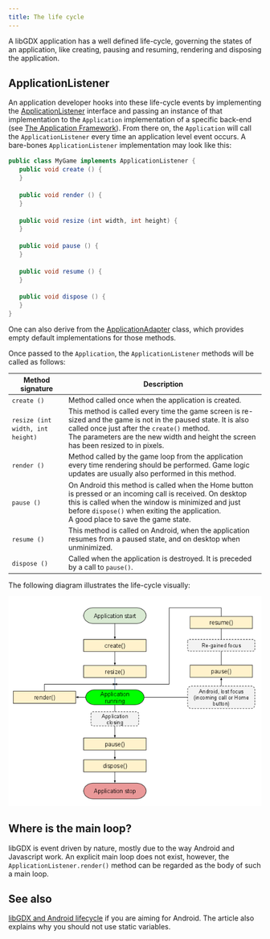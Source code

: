 ```yaml
---
title: The life cycle
---
```

A libGDX application has a well defined life-cycle, governing the states of an application, like creating, pausing and resuming, rendering and disposing the application.

## ApplicationListener
An application developer hooks into these life-cycle events by implementing the [ApplicationListener](https://libgdx.badlogicgames.com/ci/nightlies/docs/api/com/badlogic/gdx/ApplicationListener.html) interface and passing an instance of that implementation to the `Application` implementation of a specific back-end (see [The Application Framework](/wiki/app/the-application-framework)). From there on, the `Application` will call the `ApplicationListener` every time an application level event occurs. A bare-bones `ApplicationListener` implementation may look like this:

```java
public class MyGame implements ApplicationListener {
   public void create () {
   }

   public void render () {        
   }

   public void resize (int width, int height) {
   }

   public void pause () {
   }

   public void resume () {
   }

   public void dispose () {
   }
}
```

One can also derive from the [ApplicationAdapter](https://libgdx.badlogicgames.com/ci/nightlies/docs/api/com/badlogic/gdx/ApplicationAdapter.html) class, which provides empty default implementations for those methods.

Once passed to the `Application`, the `ApplicationListener` methods will be called as follows:

| Method signature | Description |
| ---------------- | ----------- |
| `create ()` | Method called once when the application is created.|
| `resize (int width, int height)` | This method is called every time the game screen is re-sized and the game is not in the paused state. It is also called once just after the `create()` method.<br/> The parameters are the new width and height the screen has been resized to in pixels.|
| `render ()` | Method called by the game loop from the application every time rendering should be performed. Game logic updates are usually also performed in this method.|
| `pause ()` | On Android this method is called when the Home button is pressed or an incoming call is received. On desktop this is called when the window is minimized and just before `dispose()` when exiting the application.<br/> A good place to save the game state.|
| `resume ()` | This method is called on Android, when the application resumes from a paused state, and on desktop when unminimized.|
| `dispose ()` | Called when the application is destroyed. It is preceded by a call to `pause()`.|

The following diagram illustrates the life-cycle visually:

![images/70efff32-dd28-11e3-9fc4-1eb57143aee6.png](/assets/wiki/images/70efff32-dd28-11e3-9fc4-1eb57143aee6.png)

## Where is the main loop? ##
libGDX is event driven by nature, mostly due to the way Android and Javascript work. An explicit main loop does not exist, however, the `ApplicationListener.render()` method can be regarded as the body of such a main loop.

## See also
[libGDX and Android lifecycle](http://bitiotic.com/blog/2013/05/23/libgdx-and-android-application-lifecycle/) if you are aiming for Android. The article also explains why you should not use static variables.
